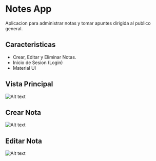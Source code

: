 
# Notes App

Aplicacion para administrar notas y tomar apuntes dirigida al publico general.




## Caracteristicas

- Crear, Editar y Eliminar Notas.
- Inicio de Sesion (Login)
- Material UI


## Vista Principal

![Alt text](https://i.ibb.co/6rjrQQf/Screenshot-2024-05-29-143401.png "Imagen de menu principal")


## Crear Nota

![Alt text](https://i.ibb.co/1Q1T839/Screenshot-2024-05-29-143421.png "Imagen de menu Crear Nueva Nota")


## Editar Nota

![Alt text](https://i.ibb.co/g9Tj4dJ/Screenshot-2024-05-29-143722.png "Imagen de menu Editar Nota")

